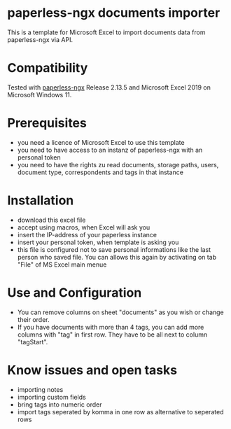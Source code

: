 # paperless-ngx documents importer
This is a template for Microsoft Excel to import documents data from paperless-ngx via API.
# Compatibility
Tested with [paperless-ngx](https://github.com/paperless-ngx/paperless-ngx) Release 2.13.5 and Microsoft Excel 2019 on Microsoft Windows 11.
# Prerequisites
- you need a licence of Microsoft Excel to use this template
- you need to have access to an instanz of paperless-ngx with an personal token
- you need to have the rights zu read documents, storage paths, users, document type, correspondents and tags in that instance
# Installation
- download this excel file
- accept using macros, when Excel will ask you
- insert the IP-address of your paperless instance
- insert your personal token, when template is asking you
- this file is configured not to save personal informations like the last person who saved file. You can allows this again by activating on tab "File" of MS Excel main menue
# Use and Configuration
- You can remove columns on sheet "documents" as you wish or change their order.
- If you have documents with more than 4 tags, you can add more columns with "tag" in first row. They have to be all next to column "tagStart".
# Know issues and open tasks
- importing notes
- importing custom fields
- bring tags into numeric order
- import tags seperated by komma in one row as alternative to seperated rows
